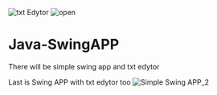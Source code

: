 ![txt Edytor](https://user-images.githubusercontent.com/76404510/126527049-c158dff6-1836-4c80-aba3-563aea48b1c1.png)
![open](https://user-images.githubusercontent.com/76404510/126527055-65bceb6e-e067-4f59-9a0e-05d5b7f0d2f8.png)

# Java-SwingAPP
There will be simple swing app and txt edytor


Last is Swing APP with txt edytor too
![Simple Swing APP_2](https://user-images.githubusercontent.com/76404510/126527026-46b4f8f8-bcc2-4785-9116-23731f5d8d4c.png)
